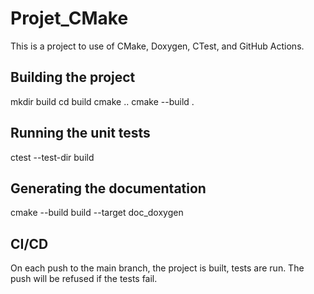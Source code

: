 # Projet_CMake
This is a project to use of CMake, Doxygen, CTest, and GitHub Actions.

## Building the project
mkdir build
cd build
cmake ..
cmake --build .

## Running the unit tests
ctest --test-dir build

## Generating the documentation
cmake --build build --target doc_doxygen

## CI/CD
On each push to the main branch, the project is built, tests are run. The push will be refused if the tests fail.
